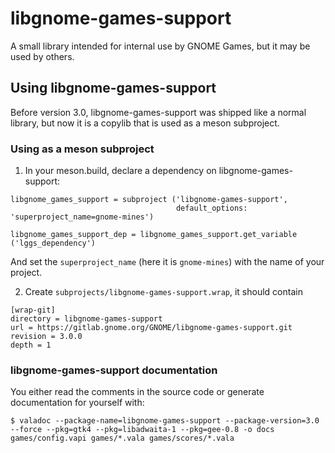 # libgnome-games-support 
A small library intended for internal use by GNOME Games,
but it may be used by others.

## Using libgnome-games-support
Before version 3.0, libgnome-games-support was shipped like a normal library,
but now it is a copylib that is used as a meson subproject.

### Using as a meson subproject
1. In your meson.build, declare a dependency on libgnome-games-support:

```
libgnome_games_support = subproject ('libgnome-games-support',
                                     default_options: 'superproject_name=gnome-mines')

libgnome_games_support_dep = libgnome_games_support.get_variable ('lggs_dependency')

```

And set the ``superproject_name`` (here it is ``gnome-mines``) with the name of your project. 

2. Create ``subprojects/libgnome-games-support.wrap``, it should contain

```
[wrap-git]
directory = libgnome-games-support
url = https://gitlab.gnome.org/GNOME/libgnome-games-support.git
revision = 3.0.0
depth = 1

```

### libgnome-games-support documentation

You either read the comments in the source code or generate documentation for yourself with:

``$ valadoc --package-name=libgnome-games-support --package-version=3.0 --force --pkg=gtk4 --pkg=libadwaita-1 --pkg=gee-0.8 -o docs games/config.vapi games/*.vala games/scores/*.vala``

